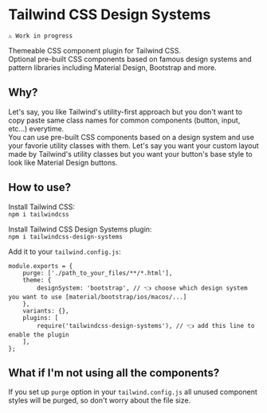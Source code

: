 # Tailwind CSS Design Systems

`⚠️ Work in progress`

Themeable CSS component plugin for Tailwind CSS.  
Optional pre-built CSS components based on famous design systems and pattern libraries including Material Design, Bootstrap and more.

## Why?  
Let's say, you like Tailwind's utility-first approach but you don't want to copy paste same class names for common components (button, input, etc...) everytime.  
You can use pre-built CSS components based on a design system and use your favorie utility classes with them. Let's say you want your custom layout made by Tailwind's utility classes but you want your button's base style to look like Material Design buttons.

## How to use?  
Install Tailwind CSS:  
`npm i tailwindcss`

Install Tailwind CSS Design Systems plugin:  
`npm i tailwindcss-design-systems`

Add it to your `tailwind.config.js`:  

```
module.exports = {
    purge: ['./path_to_your_files/**/*.html'],
    theme: {
        designSystem: 'bootstrap', // 👈 choose which design system you want to use [material/bootstrap/ios/macos/...]
    },
    variants: {},
    plugins: [
        require('tailwindcss-design-systems'), // 👈 add this line to enable the plugin
    ],
};
```
## What if I'm not using all the components?  
If you set up `purge` option in your `tailwind.config.js` all unused component styles will be purged, so don't worry about the file size.
